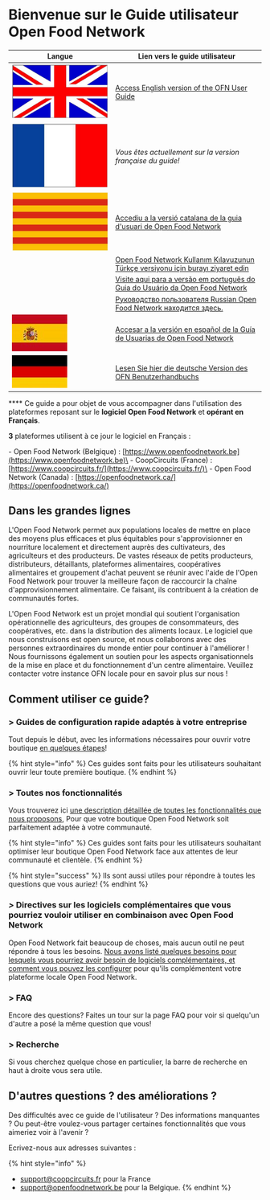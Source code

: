 # Bienvenue sur le Guide utilisateur Open Food Network

| Langue                                                                                   | Lien vers le guide utilisateur                                                                                                                       |
| ---------------------------------------------------------------------------------------- | ---------------------------------------------------------------------------------------------------------------------------------------------------- |
| <img src=".gitbook/assets/Capture du 2019-09-26 00-38-19.png" alt="" data-size="line">   | [Access English version of the OFN  User Guide](https://guide.openfoodnetwork.org/)                                                                  |
| <img src=".gitbook/assets/Capture du 2019-09-26 00-38-01.png" alt="" data-size="line">   | _Vous êtes actuellement sur la version française du guide!_                                                                                          |
| <img src=".gitbook/assets/Capture du 2019-09-26 00-37-35.png" alt="" data-size="line">   | [Accediu a la versió catalana de la guia d'usuari de Open Food Network](https://guia.katuma.org/)                                                    |
| <img src=".gitbook/assets/turkey.jpg" alt="" data-size="line">                           | [Open Food Network Kullanım Kılavuzunun Türkçe versiyonu için burayı ziyaret edin](https://kilavuz.acikgida.com/)                                    |
| <img src=".gitbook/assets/brazil-flag-image-free-download.jpg" alt="" data-size="line">  | [Visite aqui para a versão em português do Guia do Usuário da Open Food Network](https://guia.openfoodbrasil.com.br/)                                |
| <img src=".gitbook/assets/russia.jpg" alt="" data-size="line">                           | [Руководство пользователя Russian Open Food Network находится здесь.](https://guide.openfoodnetwork.ru/)                                             |
| <img src=".gitbook/assets/Flagge Spanien.jpg" alt="" data-size="line">                   | [Accesar a la versión en español de la Guía de Usuarias de Open Food Network](https://app.gitbook.com/@ofn-user-guide/s/ofn-user-guide-master/v/es/) |
| <img src=".gitbook/assets/Flagge Deutschland (1).jpg" alt="" data-size="line">           | [Lesen Sie hier die deutsche Version des OFN Benutzerhandbuchs](https://app.gitbook.com/@ofn-user-guide/s/ofn-user-guide-master/v/deutsch/)          |

&#x20;**** Ce guide a pour objet de vous accompagner dans l'utilisation des plateformes reposant sur le **logiciel Open Food Network** et **opérant en Français**.&#x20;

**3** plateformes utilisent à ce jour le logiciel en Français :

\- Open Food Network (Belgique) : [https://www.openfoodnetwork.be](https://www.openfoodnetwork.be)\
\- CoopCircuits (France) : [https://www.coopcircuits.fr/](https://www.coopcircuits.fr/)\
\- Open Food Network (Canada) : [https://openfoodnetwork.ca/](https://openfoodnetwork.ca/)

## Dans les grandes lignes

L'Open Food Network permet aux populations locales de mettre en place des moyens plus efficaces et plus équitables pour s'approvisionner en nourriture localement et directement auprès des cultivateurs, des agriculteurs et des producteurs. De vastes réseaux de petits producteurs, distributeurs, détaillants, plateformes alimentaires, coopératives alimentaires et groupement d'achat peuvent se réunir avec l'aide de l'Open Food Network pour trouver la meilleure façon de raccourcir la chaîne d'approvisionnement alimentaire. Ce faisant, ils contribuent à la création de communautés fortes.&#x20;

L'Open Food Network est un projet mondial qui soutient l'organisation opérationnelle des agriculteurs, des groupes de consommateurs, des coopératives, etc. dans la distribution des aliments locaux. Le logiciel que nous construisons est open source, et nous collaborons avec des personnes extraordinaires du monde entier pour continuer à l'améliorer ! Nous fournissons également un soutien pour les aspects organisationnels de la mise en place et du fonctionnement d'un centre alimentaire. Veuillez contacter votre instance OFN locale pour en savoir plus sur nous !&#x20;



## Comment utiliser ce guide?

### > Guides de configuration rapide adaptés à votre entreprise

Tout depuis le début, avec les informations nécessaires pour ouvrir votre boutique [en quelques étapes](your-quick-start-on-ofn-given-who-you-are.md)!&#x20;

{% hint style="info" %}
Ces guides sont faits pour les utilisateurs souhaitant ouvrir leur toute première boutique.
{% endhint %}

### > Toutes nos fonctionnalités&#x20;

Vous trouverez ici [une description détaillée de toutes les fonctionnalités que nous proposons](basic-features/), Pour que votre boutique Open Food Network soit parfaitement adaptée à votre communauté.

{% hint style="info" %}
Ces guides sont faits pour les utilisateurs souhaitant optimiser leur boutique Open Food Network face aux attentes de leur communauté et clientèle.
{% endhint %}

{% hint style="success" %}
Ils sont aussi utiles pour répondre à toutes les questions que vous auriez!
{% endhint %}

### _>_ Directives sur les logiciels complémentaires que vous pourriez vouloir utiliser en combinaison avec Open Food Network

Open Food Network fait beaucoup de choses, mais aucun outil ne peut répondre à tous les besoins. [Nous avons listé quelques besoins pour lesquels vous pourriez avoir besoin de logiciels complémentaires, et comment vous pouvez les configurer](https://guide.openfoodnetwork.org/v/fr/complementary-tools-software) pour qu'ils complémentent votre plateforme locale Open Food Network.

### > FAQ

Encore des questions? Faites un tour sur la page FAQ pour voir si quelqu'un d'autre a posé la même question que vous!

### > Recherche

Si vous cherchez quelque chose en particulier, la barre de recherche en haut à droite vous sera utile.

## D'autres questions ? des améliorations ?&#x20;

Des difficultés avec ce guide de l'utilisateur ? Des informations manquantes ? Ou peut-être voulez-vous partager certaines fonctionnalités que vous aimeriez voir à l'avenir ?&#x20;

Ecrivez-nous aux adresses suivantes :&#x20;

{% hint style="info" %}
* support@coopcircuits.fr pour la France
* support@openfoodnetwork.be pour la Belgique.
{% endhint %}
